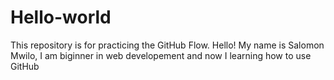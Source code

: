 # Hello-world
This repository is for practicing the GitHub Flow.
Hello! My name is Salomon Mwilo, I am biginner in web developement and now I learning how to use GitHub
